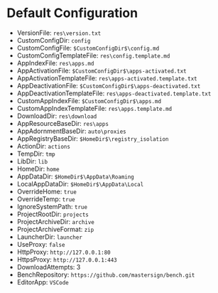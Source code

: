 ﻿# Default Configuration

* VersionFile: `res\version.txt`
* CustomConfigDir: `config`
* CustomConfigFile: `$CustomConfigDir$\config.md`
* CustomConfigTemplateFile: `res\config.template.md`
* AppIndexFile: `res\apps.md`
* AppActivationFile: `$CustomConfigDir$\apps-activated.txt`
* AppActivationTemplateFile: `res\apps-activated.template.txt`
* AppDeactivationFile: `$CustomConfigDir$\apps-deactivated.txt`
* AppDeactivationTemplateFile: `res\apps-deactivated.template.txt`
* CustomAppIndexFile: `$CustomConfigDir$\apps.md`
* CustomAppIndexTemplateFile: `res\apps.template.md`
* DownloadDir: `res\download`
* AppResourceBaseDir: `res\apps`
* AppAdornmentBaseDir: `auto\proxies`
* AppRegistryBaseDir: `$HomeDir$\registry_isolation`
* ActionDir: `actions`
* TempDir: `tmp`
* LibDir: `lib`
* HomeDir: `home`
* AppDataDir: `$HomeDir$\AppData\Roaming`
* LocalAppDataDir: `$HomeDir$\AppData\Local`
* OverrideHome: `true`
* OverrideTemp: `true`
* IgnoreSystemPath: `true`
* ProjectRootDir: `projects`
* ProjectArchiveDir: `archive`
* ProjectArchiveFormat: `zip`
* LauncherDir: `launcher`
* UseProxy: `false`
* HttpProxy: `http://127.0.0.1:80`
* HttpsProxy: `http://127.0.0.1:443`
* DownloadAttempts: 3
* BenchRepository: `https://github.com/mastersign/bench.git`
* EditorApp: `VSCode`
